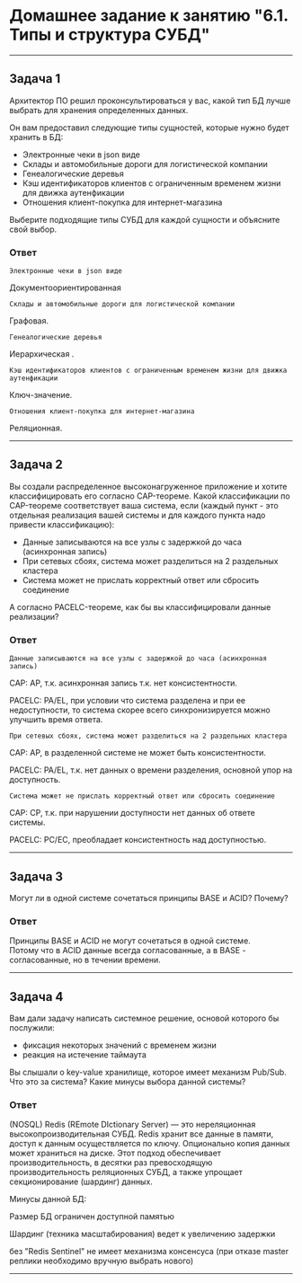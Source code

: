 # Домашнее задание к занятию "6.1. Типы и структура СУБД"

---

## Задача 1

Архитектор ПО решил проконсультироваться у вас, какой тип БД 
лучше выбрать для хранения определенных данных.

Он вам предоставил следующие типы сущностей, которые нужно будет хранить в БД:

- Электронные чеки в json виде
- Склады и автомобильные дороги для логистической компании
- Генеалогические деревья
- Кэш идентификаторов клиентов с ограниченным временем жизни для движка аутенфикации
- Отношения клиент-покупка для интернет-магазина

Выберите подходящие типы СУБД для каждой сущности и объясните свой выбор.

### Ответ

```
Электронные чеки в json виде
```
Документоориентированная

```
Склады и автомобильные дороги для логистической компании
```
Графовая.

```
Генеалогические деревья
```
Иерархическая .

```
Кэш идентификаторов клиентов с ограниченным временем жизни для движка аутенфикации
```
Ключ-значение.

```
Отношения клиент-покупка для интернет-магазина
```
Реляционная.

---

## Задача 2

Вы создали распределенное высоконагруженное приложение и хотите классифицировать его согласно 
CAP-теореме. Какой классификации по CAP-теореме соответствует ваша система, если 
(каждый пункт - это отдельная реализация вашей системы и для каждого пункта надо привести классификацию):

- Данные записываются на все узлы с задержкой до часа (асинхронная запись)
- При сетевых сбоях, система может разделиться на 2 раздельных кластера
- Система может не прислать корректный ответ или сбросить соединение

А согласно PACELC-теореме, как бы вы классифицировали данные реализации?

### Ответ

```
Данные записываются на все узлы с задержкой до часа (асинхронная запись)
```
CAP: AP, т.к. асинхронная запись т.к. нет консистентности.

PACELC: PA/EL, при условии что система разделена и при ее недоступности, то система скорее всего синхронизируется можно улучшить время ответа.

```
При сетевых сбоях, система может разделиться на 2 раздельных кластера
```
CAP: AP, в разделенной системе не может быть консистентности.

PACELC: PA/EL, т.к. нет данных о времени разделения, основной упор на доступность.

```
Система может не прислать корректный ответ или сбросить соединение
```
CAP: CP, т.к. при нарушении доступности нет данных об ответе системы.

PACELC: PC/EC, преобладает консистентность над доступностью.

---

## Задача 3

Могут ли в одной системе сочетаться принципы BASE и ACID? Почему?

### Ответ

Принципы BASE и ACID не могут сочетаться в одной системе.  
Потому что в ACID данные всегда согласованные, а в BASE - согласованные, но в течении времени.

---

## Задача 4

Вам дали задачу написать системное решение, основой которого бы послужили:

- фиксация некоторых значений с временем жизни
- реакция на истечение таймаута

Вы слышали о key-value хранилище, которое имеет механизм Pub/Sub. 
Что это за система? Какие минусы выбора данной системы?

### Ответ

(NOSQL) Redis (REmote DIctionary Server) — это нереляционная высокопроизводительная СУБД. 
Redis хранит все данные в памяти, доступ к данным осуществляется по ключу. 
Опционально копия данных может храниться на диске. Этот подход обеспечивает производительность, в десятки раз превосходящую производительность реляционных СУБД, 
а также упрощает секционирование (шардинг) данных.

Минусы данной БД:

Размер БД ограничен доступной памятью

Шардинг (техника масштабирования) ведет к увеличению задержки

без "Redis Sentinel" не имеет механизма консенсуса 
(при отказе master реплики необходимо вручную выбрать нового)

---